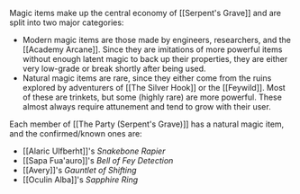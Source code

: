 Magic items make up the central economy of [[Serpent's Grave]] and are split into two major categories:
- Modern magic items are those made by engineers, researchers, and the [[Academy Arcane]]. Since they are imitations of more powerful items without enough latent magic to back up their properties, they are either very low-grade or break shortly after being used.
- Natural magic items are rare, since they either come from the ruins explored by adventurers of [[The Silver Hook]] or the [[Feywild]]. Most of these are trinkets, but some (highly rare) are more powerful. These almost always require attunement and tend to grow with their user.

Each member of [[The Party (Serpent's Grave)]] has a natural magic item, and the confirmed/known ones are:
- [[Alaric Ulfberht]]'s *Snakebone Rapier*
- [[Sapa Fua'auro]]'s *Bell of Fey Detection*
- [[Avery]]'s *Gauntlet of Shifting*
- [[Oculin Alba]]'s *Sapphire Ring*